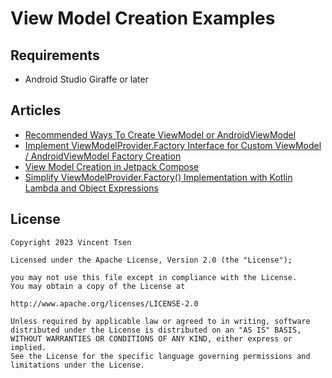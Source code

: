 # View Model Creation Examples

## Requirements
- Android Studio Giraffe or later

## Articles
- [Recommended Ways To Create ViewModel or AndroidViewModel](https://vtsen.hashnode.dev/recommended-ways-to-create-viewmodel-or-androidviewmodel#heading-by-viewmodels-activityviewmodels)
- [Implement ViewModelProvider.Factory Interface for Custom ViewModel / AndroidViewModel Factory Creation](https://vtsen.hashnode.dev/implement-viewmodelproviderfactory-interface-for-custom-viewmodel-androidviewmodel-factory-creation)
- [View Model Creation in Jetpack Compose](https://vtsen.hashnode.dev/view-model-creation-in-jetpack-compose)
- [Simplify ViewModelProvider.Factory() Implementation with Kotlin Lambda and Object Expressions](https://vtsen.hashnode.dev/simplify-viewmodelproviderfactory-implementation-with-kotlin-lambda-and-object-expressions)

## License
```
Copyright 2023 Vincent Tsen

Licensed under the Apache License, Version 2.0 (the "License");

you may not use this file except in compliance with the License.
You may obtain a copy of the License at

http://www.apache.org/licenses/LICENSE-2.0

Unless required by applicable law or agreed to in writing, software
distributed under the License is distributed on an "AS IS" BASIS,
WITHOUT WARRANTIES OR CONDITIONS OF ANY KIND, either express or implied.
See the License for the specific language governing permissions and
limitations under the License.
```
